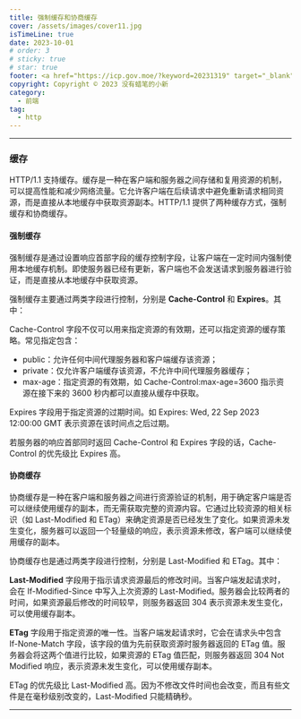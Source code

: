 ```yaml
---
title: 强制缓存和协商缓存
cover: /assets/images/cover11.jpg
isTimeLine: true
date: 2023-10-01
# order: 3
# sticky: true
# star: true
footer: <a href="https://icp.gov.moe/?keyword=20231319" target="_blank">萌 ICP 备 20231319 号</a>
copyright: Copyright © 2023 没有蜡笔的小新
category:
  - 前端
tag:
  - http
---
```


---

### 缓存

HTTP/1.1 支持缓存。缓存是一种在客户端和服务器之间存储和复用资源的机制，可以提高性能和减少网络流量。它允许客户端在后续请求中避免重新请求相同资源，而是直接从本地缓存中获取资源副本。HTTP/1.1 提供了两种缓存方式，强制缓存和协商缓存。

#### 强制缓存

强制缓存是通过设置响应首部字段的缓存控制字段，让客户端在一定时间内强制使用本地缓存机制。即使服务器已经有更新，客户端也不会发送请求到服务器进行验证，而是直接从本地缓存中获取资源。

强制缓存主要通过两类字段进行控制，分别是 **Cache-Control** 和 **Expires**。其中：

Cache-Control 字段不仅可以用来指定资源的有效期，还可以指定资源的缓存策略。常见指定包含：

- public：允许任何中间代理服务器和客户端缓存该资源；
- private：仅允许客户端缓存该资源，不允许中间代理服务器缓存；
- max-age：指定资源的有效期，如 Cache-Control:max-age=3600 指示资源在接下来的 3600 秒内都可以直接从缓存中获取。

Expires 字段用于指定资源的过期时间。如 Expires: Wed, 22 Sep 2023 12:00:00 GMT 表示资源在该时间点之后过期。

若服务器的响应首部同时返回 Cache-Control 和 Expires 字段的话，Cache-Control 的优先级比 Expires 高。

#### 协商缓存

协商缓存是一种在客户端和服务器之间进行资源验证的机制，用于确定客户端是否可以继续使用缓存的副本，而无需获取完整的资源内容。它通过比较资源的相关标识（如 Last-Modified 和 ETag）来确定资源是否已经发生了变化。如果资源未发生变化，服务器可以返回一个轻量级的响应，表示资源未修改，客户端可以继续使用缓存的副本。

协商缓存也是通过两类字段进行控制，分别是 Last-Modified 和 ETag。其中：

**Last-Modified** 字段用于指示请求资源最后的修改时间。当客户端发起请求时，会在 If-Modified-Since 中写入上次资源的 Last-Modified。服务器会比较两者的时间，如果资源最后修改的时间较早，则服务器返回 304 表示资源未发生变化，可以使用缓存副本。

**ETag** 字段用于指定资源的唯一性。当客户端发起请求时，它会在请求头中包含 If-None-Match 字段，该字段的值为先前获取资源时服务器返回的 ETag 值。服务器会将这两个值进行比较，如果资源的 ETag 值匹配，则服务器返回 304 Not Modified 响应，表示资源未发生变化，可以使用缓存副本。

ETag 的优先级比 Last-Modified 高。因为不修改文件时间也会改变，而且有些文件是在毫秒级别改变的，Last-Modified 只能精确秒。

---
